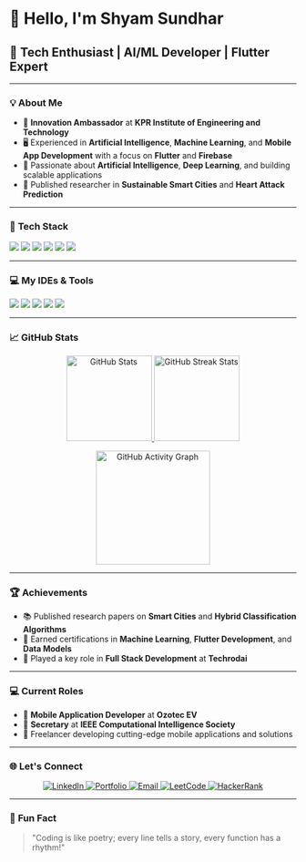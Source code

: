 # 👋 **Hello, I'm Shyam Sundhar**

## 🚀 **Tech Enthusiast | AI/ML Developer | Flutter Expert**

---

### 💡 **About Me**

- 🌟 **Innovation Ambassador** at **KPR Institute of Engineering and Technology**
- 🖥️ Experienced in **Artificial Intelligence**, **Machine Learning**, and **Mobile App Development** with a focus on **Flutter** and **Firebase**
- 🤖 Passionate about **Artificial Intelligence**, **Deep Learning**, and building scalable applications
- 📘 Published researcher in **Sustainable Smart Cities** and **Heart Attack Prediction**

---

### 🔧 **Tech Stack**

<p align="left">
  <img src="https://img.shields.io/badge/-Flutter-02569B?logo=flutter&logoColor=white&style=flat">
  <img src="https://img.shields.io/badge/-Dart-0175C2?logo=dart&logoColor=white&style=flat">
  <img src="https://img.shields.io/badge/-Firebase-FFCA28?logo=firebase&logoColor=black&style=flat">
  <img src="https://img.shields.io/badge/-Python-3776AB?logo=python&logoColor=white&style=flat">
  <img src="https://img.shields.io/badge/-Git-F05032?logo=git&logoColor=white&style=flat">
  <img src="https://img.shields.io/badge/-Figma-F24E1E?logo=figma&logoColor=white&style=flat">
</p>

---

### 💻 **My IDEs & Tools**

<p align="left">
  <img src="https://img.shields.io/badge/-VS%20Code-007ACC?logo=visual-studio-code&logoColor=white&style=flat">
  <img src="https://img.shields.io/badge/-Project%20IDX-FF4773?logo=google&logoColor=white&style=flat">
  <img src="https://img.shields.io/badge/-Android%20Studio-3DDC84?logo=android-studio&logoColor=white&style=flat">
  <img src="https://img.shields.io/badge/-Google%20Colab-F9AB00?logo=googlecolab&logoColor=white&style=flat">
  <img src="https://img.shields.io/badge/-Jupyter-F37626?logo=jupyter&logoColor=white&style=flat">
</p>

---

### 📈 **GitHub Stats**

<p align="center">
  <a href="https://github.com/shyamgundhar">
    <img src="https://github-readme-stats.vercel.app/api?username=shyamgsundhar&show_icons=true&theme=github_dark&count_private=true" alt="GitHub Stats" height="150">
  </a>
  <a href="https://github.com/shyamgundhar">
    <img src="https://github-readme-streak-stats.herokuapp.com/?user=shyamgsundhar&theme=github_dark" alt="GitHub Streak Stats" height="150">
  </a>
</p>

<p align="center">
  <a href="https://github.com/shyamgundhar">
    <img src="https://github-readme-activity-graph.cyclic.app/graph?username=shyamgsundhar&theme=github&bg_color=000000&color=ffffff&line=ff9900&point=ffffff&area=true&hide_border=true" alt="GitHub Activity Graph" height="200">
  </a>
</p>

---

### 🏆 **Achievements**

- 📚 Published research papers on **Smart Cities** and **Hybrid Classification Algorithms**
- 🏅 Earned certifications in **Machine Learning**, **Flutter Development**, and **Data Models**
- 🌟 Played a key role in **Full Stack Development** at **Techrodai**

---

### 💻 **Current Roles**

- 🚗 **Mobile Application Developer** at **Ozotec EV**
- 💼 **Secretary** at **IEEE Computational Intelligence Society**
- 🤝 Freelancer developing cutting-edge mobile applications and solutions

---

### 🌐 **Let's Connect**

<p align="center">
  <a href="https://www.linkedin.com/in/shyamgsundhar">
    <img src="https://img.shields.io/badge/LinkedIn-0077B5?logo=linkedin&logoColor=white&style=for-the-badge" alt="LinkedIn">
  </a>
  <a href="https://shyamgsundhar2005.wixsite.com/shyamgsundhar">
    <img src="https://img.shields.io/badge/Portfolio-FF5722?logo=web&logoColor=white&style=for-the-badge" alt="Portfolio">
  </a>
  <a href="mailto:shyamgsundhar@gmail.com">
    <img src="https://img.shields.io/badge/Email-EA4335?logo=gmail&logoColor=white&style=for-the-badge" alt="Email">
  </a>
  <a href="https://leetcode.com/ShyamGSundhar/">
    <img src="https://img.shields.io/badge/LeetCode-FFA116?logo=leetcode&logoColor=black&style=for-the-badge" alt="LeetCode">
  </a>
  <a href="https://www.hackerrank.com/shyamsundhar">
    <img src="https://img.shields.io/badge/HackerRank-2EC866?logo=hackerrank&logoColor=white&style=for-the-badge" alt="HackerRank">
  </a>
</p>

---

### 🌟 **Fun Fact**

> "Coding is like poetry; every line tells a story, every function has a rhythm!"
